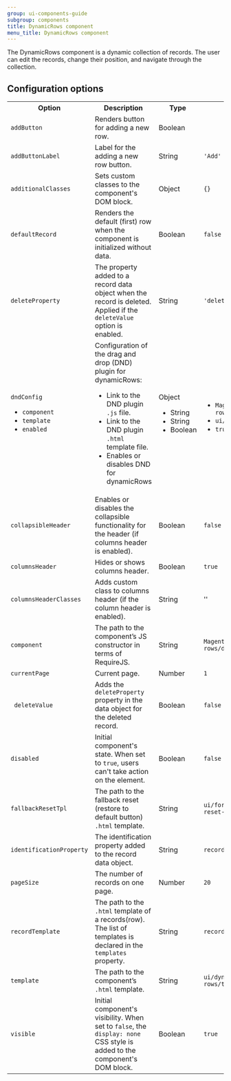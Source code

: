 ```yaml
---
group: ui-components-guide
subgroup: components
title: DynamicRows component
menu_title: DynamicRows component
---
```


The DynamicRows component is a dynamic collection of records. The user can edit the records, change their position, and navigate through the collection.

## Configuration options

<table>
  <tr>
    <th>
      Option
    </th>
    <th>
      Description
    </th>
    <th>
      Type
    </th>
    <th>
      Default
    </th>
  </tr>
  <tr>
    <td>
      <code>addButton</code>
    </td>
    <td>
      Renders button for adding a new row.
    </td>
    <td>
      Boolean
    </td>
    <td />
  </tr>
  <tr>
    <td>
      <code>addButtonLabel</code>
    </td>
    <td>
      Label for the adding a new row button.
    </td>
    <td>
      String
    </td>
    <td>
      <code>'Add'</code>
    </td>
  </tr>
  <tr>
    <td>
      <code>additionalClasses</code>
    </td>
    <td>
      Sets custom classes to the component's DOM block.
    </td>
    <td>
      Object
    </td>
    <td>
      <code>{}</code>
    </td>
  </tr>
  <tr>
    <td>
      <code>defaultRecord</code>
    </td>
    <td>
      Renders the default (first) row when the component is
      initialized without data.
    </td>
    <td>
      Boolean
    </td>
    <td>
      <code>false</code>
    </td>
  </tr>
  <tr>
    <td>
      <code>deleteProperty</code>
    </td>
    <td>
      The property added to a record data object when the record is
      deleted. Applied if the <code>deleteValue</code> option is
      enabled.
    </td>
    <td>
      String
    </td>
    <td>
      <code>'delete'</code>
    </td>
  </tr>
  <tr>
    <td>
      <code>dndConfig</code>
      <ul>
        <li><code>component</code>
        </li>
        <li><code>template</code>
        </li>
        <li><code>enabled</code>
        </li>
      </ul>
    </td>
    <td>
      Configuration of the drag and drop (DND) plugin for
      dynamicRows:
      <ul>
        <li>Link to the DND plugin <code>.js</code> file.
        </li>
        <li>Link to the DND plugin <code>.html</code> template
        file.
        </li>
        <li>Enables or disables DND for dynamicRows
        </li>
      </ul>
    </td>
    <td>
      Object
		<ul>
      <li>String</li>
      <li>String</li>
      <li>Boolean</li>
		</ul>
    </td>
    <td>
      <ul>
        <li>
          <code>Magento_Ui/js/dynamic-rows/dnd</code>
        </li>
        <li>
          <code>ui/dynamic-rows/cells/dnd</code>
        </li>
        <li><code>true</code>
        </li>
      </ul>
    </td>
  </tr>
  <tr>
    <td>
      <code>collapsibleHeader</code>
    </td>
    <td>
      Enables or disables the collapsible functionality for the
      header (if columns header is enabled).
    </td>
    <td>
      Boolean
    </td>
    <td>
      <code>false</code>
    </td>
  </tr>
  <tr>
    <td>
      <code>columnsHeader</code>
    </td>
    <td>
      Hides or shows columns header.
    </td>
    <td>
      Boolean
    </td>
    <td>
      <code>true</code>
    </td>
  </tr>
  <tr>
    <td>
      <code>columnsHeaderClasses</code>
    </td>
    <td>
      Adds custom class to columns header (if the column header is
      enabled).
    </td>
    <td>
      String
    </td>
    <td>
      ''
    </td>
  </tr>
  <tr>
    <td>
      <code>component</code>
    </td>
    <td>
      The path to the component’s JS constructor in terms of
      RequireJS.
    </td>
    <td>
      String
    </td>
    <td>
      <code>Magento_Ui/js/dynamic-rows/dynamic-rows</code>
    </td>
  </tr>
  <tr>
    <td>
      <code>currentPage</code>
    </td>
    <td>
      Current page.
    </td>
    <td>
      Number
    </td>
    <td>
      <code>1</code>
    </td>
  </tr>
  <tr>
    <td>
     <code> deleteValue</code>
    </td>
    <td>
      Adds the <code>deleteProperty</code> property in the data
      object for the deleted record.
    </td>
    <td>
      Boolean
    </td>
    <td>
      <code>false</code>
    </td>
  </tr>
  <tr>
    <td>
      <code>disabled</code>
    </td>
    <td>
      Initial component's state. When set to <code>true</code>, users can't
      take action on the element.
    </td>
    <td>
      Boolean
    </td>
    <td>
      <code>false</code>
    </td>
  </tr>
  <tr>
    <td>
      <code>fallbackResetTpl</code>
    </td>
    <td>
      The path to the fallback reset (restore to default button)
      <code>.html</code> template.
    </td>
    <td>
      String
    </td>
    <td>
      <code>ui/form/element/helper/fallback-reset-link</code>
    </td>
  </tr>
  <tr>
    <td>
      <code>identificationProperty</code>
    </td>
    <td>
      The identification property added to the record data object.
    </td>
    <td>
      String
    </td>
    <td>
      <code>record_id</code>
    </td>
  </tr>
  <tr>
    <td>
      <code>pageSize</code>
    </td>
    <td>
      The number of records on one page.
    </td>
    <td>
      Number
    </td>
    <td>
      <code>20</code>
    </td>
  </tr>
  <tr>
    <td>
      <code>recordTemplate</code>
    </td>
    <td>
      The path to the <code>.html</code> template of a records(row). The list of templates is declared in the <code>templates</code>
      property.
    </td>
    <td>
      String
    </td>
    <td>
      <code>record</code>
    </td>
  </tr>
  <tr>
    <td>
      <code>template</code>
    </td>
    <td>
      The path to the component’s <code>.html</code> template.
    </td>
    <td>
      String
    </td>
    <td>
      <code>ui/dynamic-rows/templates/default</code>
    </td>
  </tr>
  <tr>
    <td>
      <code>visible</code>
    </td>
    <td>
      Initial component's visibility. When set to <code>false</code>, the
      <code>display: none</code> CSS style is added to the
      component's DOM block.
    </td>
    <td>
      Boolean
    </td>
    <td>
      <code>true</code>
    </td>
  </tr>
</table>
